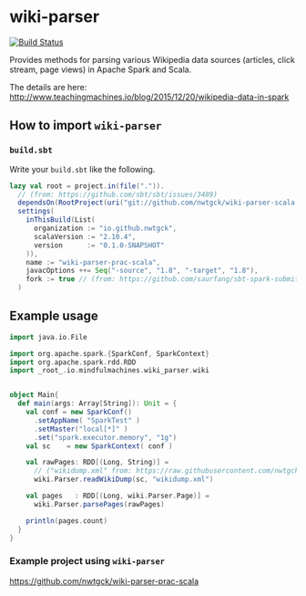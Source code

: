 # wiki-parser
[![Build Status](https://travis-ci.org/nwtgck/wiki-parser-scala.svg?branch=master)](https://travis-ci.org/nwtgck/wiki-parser-scala)

Provides methods for parsing various Wikipedia data sources (articles, click stream, page views) in Apache Spark and Scala.

The details are here: <http://www.teachingmachines.io/blog/2015/12/20/wikipedia-data-in-spark>


## How to import `wiki-parser`

### `build.sbt`

Write your `build.sbt` like the following.

```scala
lazy val root = project.in(file(".")).
  // (from: https://github.com/sbt/sbt/issues/3489)
  dependsOn(RootProject(uri("git://github.com/nwtgck/wiki-parser-scala.git#656a0c84c3edeb7233abd249d2d98a02a43b67a6"))).
  settings(
    inThisBuild(List(
      organization := "io.github.nwtgck",
      scalaVersion := "2.10.4",
      version      := "0.1.0-SNAPSHOT"
    )),
    name := "wiki-parser-prac-scala",
    javacOptions ++= Seq("-source", "1.8", "-target", "1.8"),
    fork := true // (from: https://github.com/saurfang/sbt-spark-submit/issues/4)
  )
```

## Example usage



```scala
import java.io.File

import org.apache.spark.{SparkConf, SparkContext}
import org.apache.spark.rdd.RDD
import _root_.io.mindfulmachines.wiki_parser.wiki


object Main{
  def main(args: Array[String]): Unit = {
    val conf = new SparkConf()
      .setAppName( "SparkTest" )
      .setMaster("local[*]" )
      .set("spark.executor.memory", "1g")
    val sc    = new SparkContext( conf )

    val rawPages: RDD[(Long, String)] =
      // ("wikidump.xml" from: https://raw.githubusercontent.com/nwtgck/wiki-parser-scala/master/src/test/resources/wikidump.xml)
      wiki.Parser.readWikiDump(sc, "wikidump.xml")

    val pages   : RDD[(Long, wiki.Parser.Page)] =
      wiki.Parser.parsePages(rawPages)

    println(pages.count)
  }
}
```

### Example project using `wiki-parser`

https://github.com/nwtgck/wiki-parser-prac-scala